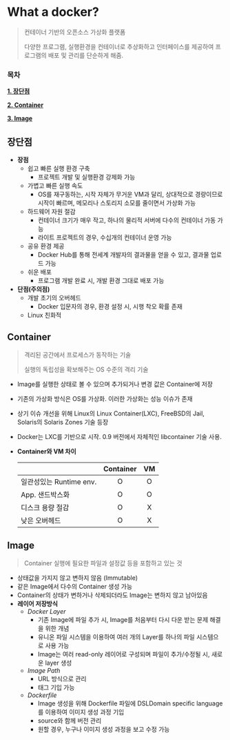 # What a docker?
> 컨테이너 기반의 오픈소스 가상화 플랫폼
>
> 다양한 프로그램, 실행환경을 컨테이너로 추상화하고 
> 인터페이스를 제공하여 프로그램의 배포 및 관리를 단순하게 해줌.

### 목차

**[1. 장단점](#장단점)**

**[2. Container](#Container)**

**[3. Image](#Image)**



## 장단점

- **장점**
  - 쉽고 빠른 실행 환경 구축
    - 프로젝트 개발 및 실행환경 강제화 가능
  - 가볍고 빠른 실행 속도
    - OS를 재구동하는, 시작 자체가 무거운 VM과 달리, 상대적으로 경량이므로 시작이 빠르며, 메모리나 스토리지 소모를 줄이면서 가상화 가능
  - 하드웨어 자원 절감
    - 컨테이너 크기가 매우 작고, 하나의 물리적 서버에 다수의 컨테이너 가동 가능
    - 라이트 프로젝트의  경우, 수십개의 컨테이너 운영 가능
  - 공유 환경 제공
    - Docker Hub를 통해 전세계 개발자의 결과물을 얻을 수 있고, 결과물 업로드 가능
  - 쉬운 배포
    - 프로그램 개발 완료 시, 개발 환경 그대로 배포 가능
- **단점(주의점)**
  - 개발 초기의 오버헤드
    - Docker 입문자의 경우, 환경 설정 시, 시행 착오 확률 존재
  - Linux 친화적



## Container

> 격리된 공간에서 프로세스가 동작하는 기술
>
> 실행의 독립성을 확보해주는 OS 수준의 격리 기술

- Image를 실행한 상태로 볼 수 있으며 추가되거나 변경 값은 Container에 저장

- 기존의 가상화 방식은 OS를 가상화. 이러한 가상화는 성능 이슈가 존재

- 상기 이슈 개선을 위해 Linux의 Linux Container(LXC), FreeBSD의 Jail, Solaris의 Solaris Zones 기술 등장

- Docker는 LXC를 기반으로 시작. 0.9 버전에서 자체적인 libcontainer 기술 사용.

- **Container와 VM 차이**

  |                    | Container |  VM  |
  | ------------------ | :-------: | :--: |
  | 일관성있는 Runtime env. |     O     |  O   |
  | App. 샌드박스화         |     O     |  O   |
  | 디스크 용량 절감          |     O     |  X   |
  | 낮은 오버헤드            |     O     |  X   |



## Image

> Container 실행에 필요한 파일과 설정값 등을 포함하고 있는 것

- 상태값을 가지지 않고 변하지 않음 (Immutable)
- 같은 Image에서 다수의 Container 생성 가능
- Container의 상태가 변하거나 삭제되더라도 Image는 변하지 않고 남아있음
- **레이어 저장방식**
  - *Docker Layer*
    - 기존 Image에 파일 추가 시, Image를 처음부터 다시 다운 받는 문제 해결을 위한 개념
    - 유니온 파일 시스템을 이용하여 여러 개의 Layer를 하나의 파일 시스템으로 사용 가능
    - Image는 여러 read-only 레이어로 구성되며 파일이 추가/수정될 시, 새로운 layer 생성
  - *Image Path*
    - URL 방식으로 관리
    - 태그 기입 가능
  - *Dockerfile*
    - Image 생성을 위해 Dockerfile 파일에 DSLDomain specific language를 이용하여 이미지 생성 과정 기입
    - source와 함께 버전 관리
    - 원할 경우, 누구나 이미지 생성 과정을 보고 수정 가능

